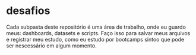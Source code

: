 # desafios

Cada subpasta deste repositório é uma área de trabalho, onde eu guardo meus: dashboards, datasets e scripts. Faço isso para salvar meus arquivos e registrar meu estudo, como eu estudo por bootcamps sintoo que pode ser nescessário em algum momento.

